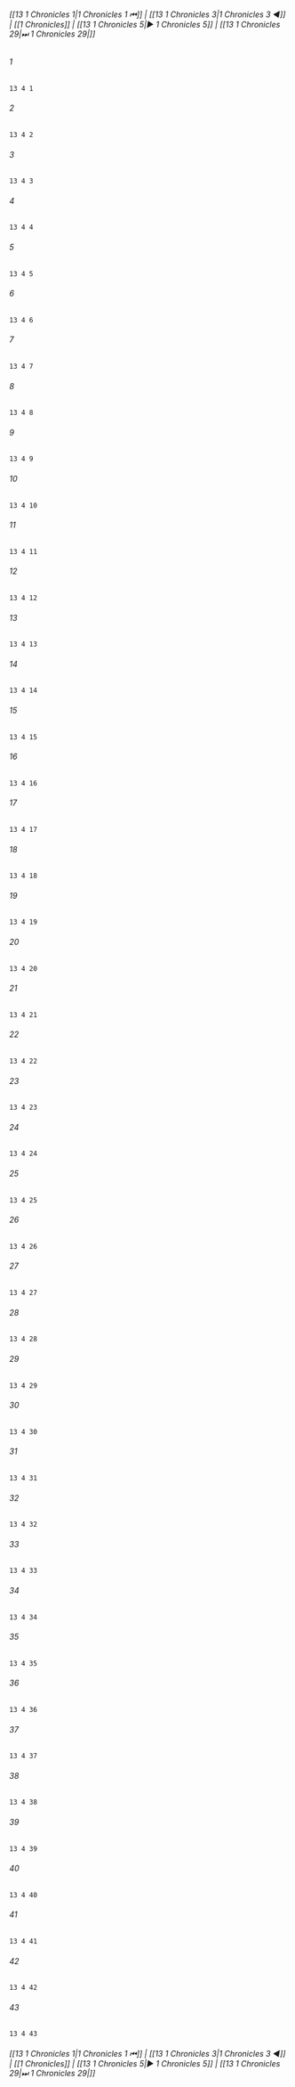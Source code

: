 
###### [[13 1 Chronicles 1|1 Chronicles 1 ⏮]] | [[13 1 Chronicles 3|1 Chronicles 3 ◀]] | [[1 Chronicles]] | [[13 1 Chronicles 5|▶ 1 Chronicles 5]] | [[13 1 Chronicles 29|⏭ 1 Chronicles 29|]]

###### 1
``` verse
13 4 1 
```
###### 2
``` verse
13 4 2 
```
###### 3
``` verse
13 4 3 
```
###### 4
``` verse
13 4 4 
```
###### 5
``` verse
13 4 5 
```
###### 6
``` verse
13 4 6 
```
###### 7
``` verse
13 4 7 
```
###### 8
``` verse
13 4 8 
```
###### 9
``` verse
13 4 9 
```
###### 10
``` verse
13 4 10 
```
###### 11
``` verse
13 4 11 
```
###### 12
``` verse
13 4 12 
```
###### 13
``` verse
13 4 13 
```
###### 14
``` verse
13 4 14 
```
###### 15
``` verse
13 4 15 
```
###### 16
``` verse
13 4 16 
```
###### 17
``` verse
13 4 17 
```
###### 18
``` verse
13 4 18 
```
###### 19
``` verse
13 4 19 
```
###### 20
``` verse
13 4 20 
```
###### 21
``` verse
13 4 21 
```
###### 22
``` verse
13 4 22 
```
###### 23
``` verse
13 4 23 
```
###### 24
``` verse
13 4 24 
```
###### 25
``` verse
13 4 25 
```
###### 26
``` verse
13 4 26 
```
###### 27
``` verse
13 4 27 
```
###### 28
``` verse
13 4 28 
```
###### 29
``` verse
13 4 29 
```
###### 30
``` verse
13 4 30 
```
###### 31
``` verse
13 4 31 
```
###### 32
``` verse
13 4 32 
```
###### 33
``` verse
13 4 33 
```
###### 34
``` verse
13 4 34 
```
###### 35
``` verse
13 4 35 
```
###### 36
``` verse
13 4 36 
```
###### 37
``` verse
13 4 37 
```
###### 38
``` verse
13 4 38 
```
###### 39
``` verse
13 4 39 
```
###### 40
``` verse
13 4 40 
```
###### 41
``` verse
13 4 41 
```
###### 42
``` verse
13 4 42 
```
###### 43
``` verse
13 4 43 
```

###### [[13 1 Chronicles 1|1 Chronicles 1 ⏮]] | [[13 1 Chronicles 3|1 Chronicles 3 ◀]] | [[1 Chronicles]] | [[13 1 Chronicles 5|▶ 1 Chronicles 5]] | [[13 1 Chronicles 29|⏭ 1 Chronicles 29|]]

